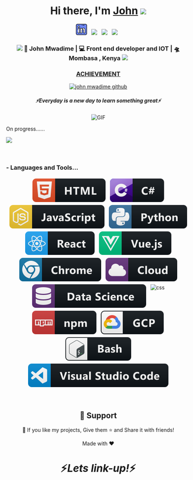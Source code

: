 <div align="center">
   <h1>Hi there, I'm <a href="https://hemant.codes">John</a> <img src="https://media.giphy.com/media/hvRJCLFzcasrR4ia7z/giphy.gif" width="25px"> </h1>
   
</div>

<p align='center'>
   <a href="https://www.linkedin.com/in/john-mwadime-ba4428161?lipi=urn%3Ali%3Apage%3Ad_flagship3_profile_view_base_contact_details%3BTZvIps%2BsSNSCahmUKn5%2BwQ%3D%3D"><img height="30" src="https://raw.githubusercontent.com/8bithemant/8bithemant/master/linkedin.png?raw=true"></a>&nbsp;&nbsp;
<a href="https://twitter.com/JohnnieCourtnie"><img height="30" src="https://image.similarpng.com/very-thumbnail/2020/06/Logo-Twitter-icon-transparent-PNG.png?raw=true"></a>&nbsp;&nbsp;
<a href="https://www.kaggle.com/johnmwadime"><img height="30" src="https://cdn4.iconfinder.com/data/icons/logos-and-brands/512/189_Kaggle_logo_logos-512.png?raw=true"></a>&nbsp;&nbsp;
<a href="https://www.facebook.com/johnny.kipeix"><img height="30" src="https://encrypted-tbn0.gstatic.com/images?q=tbn:ANd9GcR487mHvkk07mHcMMYmF2w-Y2i7Gv9SmwduoQ&usqp=CAU?raw=true"></a>&nbsp;&nbsp;
 </p>



<div align="center">
<h3><img src="https://media.giphy.com/media/WUlplcMpOCEmTGBtBW/giphy.gif" width="30"> 🙎 John Mwadime | 💻 Front end developer and IOT | 🛸 Mombasa , Kenya <img src="https://media.giphy.com/media/WUlplcMpOCEmTGBtBW/giphy.gif" width="30"></h3>
</div>


<h3 align="center">
  <a href="https://archiveprogram.github.com/">ACHIEVEMENT</a>
</h3>
<p align="center">
   <a href="https://archiveprogram.github.com/"> <img height="30" alt="john mwadime github" src="https://github.githubassets.com/images/modules/profile/badge--acv-64.png?style=for-the-badge&color=09f&labelColor=black&logo=twitter&label=@_Achievement"></a>
 </p> 
 
 <h5 align="center">
   <i>⚡️Everyday is a new day to learn something great⚡️</i>
  </h5>
 
 <p align="center">
   <img  height="270px" width="100%" alt="GIF"  src="https://i.imgur.com/MHDBwaV.gif" />
   </p>

<!--  -->
On progress......
<p align="left" >
<a href="https://github.com/anuraghazra/github-readme-stats"> 
    <img  src="https://github-readme-stats.vercel.app/api?username=johnnie33&&show_icons=true&theme=radical"/>
  </a>

</p>

<br />

### - Languages and Tools...

<p align="center">
  <!-- For more icons please follow  https://github.com/MikeCodesDotNET/ColoredBadges -->
  <img src="https://raw.githubusercontent.com/8bithemant/8bithemant/master/svg/dev/languages/html.svg" alt="html" style="vertical-align:top; margin:4px">  
  <img src="https://raw.githubusercontent.com/8bithemant/8bithemant/master/svg/dev/languages/csharp.svg" alt="csharp" style="vertical-align:top; margin:4px">
  <img src="https://raw.githubusercontent.com/8bithemant/8bithemant/master/svg/dev/languages/js.svg" alt="js" style="vertical-align:top; margin:4px">
  <img src="https://raw.githubusercontent.com/8bithemant/8bithemant/master/svg/dev/languages/python.svg" alt="python" style="vertical-align:top; margin:4px">
  <img src="https://raw.githubusercontent.com/8bithemant/8bithemant/master/svg/dev/frameworks/react.svg" alt="react" style="vertical-align:top; margin:4px">
  <img src="https://raw.githubusercontent.com/8bithemant/8bithemant/master/svg/dev/frameworks/vue.svg" alt="vue" style="vertical-align:top; margin:4px">
  <img src="https://raw.githubusercontent.com/8bithemant/8bithemant/master/svg/dev/misc/chrome.svg" alt="chrome" style="vertical-align:top; margin:4px">
  <img src="https://raw.githubusercontent.com/8bithemant/8bithemant/master/svg/dev/misc/cloud.svg" alt="cloud" style="vertical-align:top; margin:4px">
  <img src="https://raw.githubusercontent.com/8bithemant/8bithemant/master/svg/dev/misc/datascience.svg" alt="datascience" style="vertical-align:top; margin:4px">
  <img src="https://raw.githubusercontent.com/8bithemant/8bithemant/master/svg/dev/languages/css3.svg" alt="css" style="vertical-align:top; margin:4px">
  <img src="https://raw.githubusercontent.com/8bithemant/8bithemant/master/svg/dev/services/npm.svg" alt="npm" style="vertical-align:top; margin:4px">
  <img src="https://raw.githubusercontent.com/8bithemant/8bithemant/master/svg/dev/services/gcp.svg" alt="gcp" style="vertical-align:top; margin:4px">
  <img src="https://raw.githubusercontent.com/8bithemant/8bithemant/master/svg/dev/tools/bash.svg" alt="bash" style="vertical-align:top; margin:4px">
  <img src="https://raw.githubusercontent.com/8bithemant/8bithemant/master/svg/dev/tools/visualstudio_code.svg" alt="vscode" style="vertical-align:top; margin:4px">
</p>
<br />

<h2 align="center">🤝 Support</h2>
<p align="center">💙 If you like my projects, Give them ⭐ and Share it with friends!</p>
</p>
<p align="center">Made with ❤️ </p>

<h1 align='center'>⚡️<i>Lets link-up!</i>⚡️</h1>



<!--
**johnnie33/johnnie33** is a ✨ _special_ ✨ repository because its `README.md` (this file) appears on your GitHub profile.

Here are some ideas to get you started:

- 🔭 I’m currently working on ...
- 🌱 I’m currently learning ...
- 👯 I’m looking to collaborate on ...
- 🤔 I’m looking for help with ...
- 💬 Ask me about ...
- 📫 How to reach me: ...
- 😄 Pronouns: ...
- ⚡ Fun fact: ...
-->
